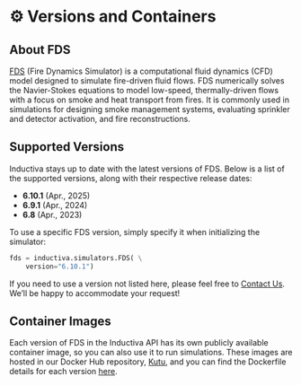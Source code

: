 # ⚙️ Versions and Containers

## About FDS
[FDS](https://pages.nist.gov/fds-smv/) (Fire Dynamics Simulator) is a computational fluid dynamics (CFD) model designed to simulate fire-driven fluid flows. FDS numerically solves the Navier-Stokes equations to model low-speed, thermally-driven flows with a focus on smoke and heat transport from fires. It is commonly used in simulations for designing smoke management systems, evaluating sprinkler and detector activation, and fire reconstructions.

## Supported Versions
Inductiva stays up to date with the latest versions of FDS. Below is a list of the supported versions, along with their respective release dates:

- **6.10.1** (Apr., 2025) 
- **6.9.1** (Apr., 2024)
- **6.8** (Apr., 2023) 

To use a specific FDS version, simply specify it when initializing the simulator:

```python
fds = inductiva.simulators.FDS( \
    version="6.10.1")
```

If you need to use a version not listed here, please feel free to [Contact Us](mailto:support@inductiva.ai).
We’ll be happy to accommodate your request!

## Container Images
Each version of FDS in the Inductiva API has its own publicly available container image, 
so you can also use it to run simulations. These images are hosted in our Docker Hub repository, 
[Kutu](https://hub.docker.com/r/inductiva/kutu/tags?name=fds), and you can find the 
Dockerfile details for each version [here](https://github.com/inductiva/kutu/tree/main/simulators/fds).